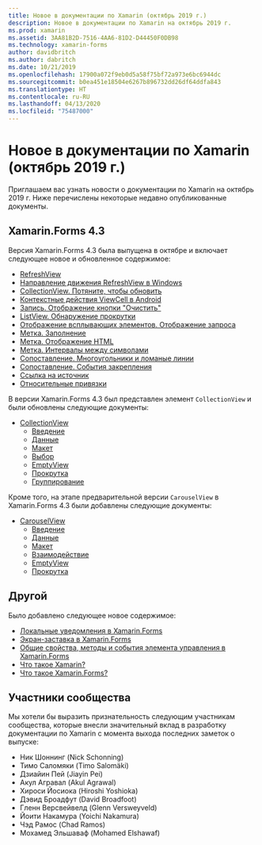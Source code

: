 ```yaml
---
title: Новое в документации по Xamarin (октябрь 2019 г.)
description: Новое в документации по Xamarin на октябрь 2019 г.
ms.prod: xamarin
ms.assetid: 3AA81B2D-7516-4AA6-81D2-D44450F0DB98
ms.technology: xamarin-forms
author: davidbritch
ms.author: dabritch
ms.date: 10/21/2019
ms.openlocfilehash: 17900a072f9eb0d5a58f75bf72a973e6bc6944dc
ms.sourcegitcommit: b0ea451e18504e6267b896732dd26df64ddfa843
ms.translationtype: HT
ms.contentlocale: ru-RU
ms.lasthandoff: 04/13/2020
ms.locfileid: "75487000"
---
```

# <a name="xamarin-docs-whats-new-october-2019"></a>Новое в документации по Xamarin (октябрь 2019 г.)

Приглашаем вас узнать новости о документации по Xamarin на октябрь 2019 г. Ниже перечислены некоторые недавно опубликованные документы.

## <a name="xamarinforms-43"></a>Xamarin.Forms 4.3

Версия Xamarin.Forms 4.3 была выпущена в октябре и включает следующее новое и обновленное содержимое:

- [RefreshView](~/xamarin-forms/user-interface/refreshview.md)
- [Направление движения RefreshView в Windows](~/xamarin-forms/platform/windows/refreshview-pulldirection.md)
- [CollectionView. Потяните, чтобы обновить](~/xamarin-forms/user-interface/collectionview/populate-data.md#pull-to-refresh)
- [Контекстные действия ViewCell в Android](~/xamarin-forms/platform/android/viewcell-context-actions.md)
- [Запись. Отображение кнопки "Очистить"](~/xamarin-forms/user-interface/text/entry.md#displaying-a-clear-button)
- [ListView. Обнаружение прокрутки](~/xamarin-forms/user-interface/listview/interactivity.md#detect-scrolling)
- [Отображение всплывающих элементов. Отображение запроса](~/xamarin-forms/user-interface/pop-ups.md#display-a-prompt)
- [Метка. Заполнение](~/xamarin-forms/user-interface/text/label.md#padding)
- [Метка. Отображение HTML](~/xamarin-forms/user-interface/text/label.md#display-html)
- [Метка. Интервалы между символами](~/xamarin-forms/user-interface/text/label.md#character-spacing)
- [Сопоставление. Многоугольники и ломаные линии](~/xamarin-forms/user-interface/map/polygons.md)
- [Сопоставление. События закрепления](~/xamarin-forms/user-interface/map/pins.md#interact-with-a-pin)
- [Ссылка на источник](~/xamarin-forms/internals/sourcelink.md)
- [Относительные привязки](~/xamarin-forms/app-fundamentals/data-binding/relative-bindings.md)

В версии Xamarin.Forms 4.3 был представлен элемент `CollectionView` и были обновлены следующие документы:

- [CollectionView](~/xamarin-forms/user-interface/collectionview/index.md)
  - [Введение](~/xamarin-forms/user-interface/collectionview/introduction.md)
  - [Данные](~/xamarin-forms/user-interface/collectionview/populate-data.md)
  - [Макет](~/xamarin-forms/user-interface/collectionview/layout.md)
  - [Выбор](~/xamarin-forms/user-interface/collectionview/selection.md)
  - [EmptyView](~/xamarin-forms/user-interface/collectionview/emptyview.md)
  - [Прокрутка](~/xamarin-forms/user-interface/collectionview/scrolling.md)
  - [Группирование](~/xamarin-forms/user-interface/collectionview/grouping.md)

Кроме того, на этапе предварительной версии `CarouselView` в Xamarin.Forms 4.3 были добавлены следующие документы:

- [CarouselView](~/xamarin-forms/user-interface/carouselview/index.md)
  - [Введение](~/xamarin-forms/user-interface/carouselview/introduction.md)
  - [Данные](~/xamarin-forms/user-interface/carouselview/populate-data.md)
  - [Макет](~/xamarin-forms/user-interface/carouselview/layout.md)
  - [Взаимодействие](~/xamarin-forms/user-interface/carouselview/interaction.md)
  - [EmptyView](~/xamarin-forms/user-interface/carouselview/emptyview.md)
  - [Прокрутка](~/xamarin-forms/user-interface/carouselview/scrolling.md)

## <a name="other"></a>Другой

Было добавлено следующее новое содержимое:

- [Локальные уведомления в Xamarin.Forms](~/xamarin-forms/app-fundamentals/local-notifications.md)
- [Экран-заставка в Xamarin.Forms](~/xamarin-forms/user-interface/splashscreen.md)
- [Общие свойства, методы и события элемента управления в Xamarin.Forms](~/xamarin-forms/user-interface/controls/common-properties.md)
- [Что такое Xamarin?](~/get-started/what-is-xamarin.md)
- [Что такое Xamarin.Forms?](~/get-started/what-is-xamarin-forms.md)

## <a name="community-contributors"></a>Участники сообщества

Мы хотели бы выразить признательность следующим участникам сообщества, которые внесли значительный вклад в разработку документации по Xamarin с момента выхода последних заметок о выпуске:

- Ник Шоннинг (Nick Schonning)
- Тимо Саломяки (Timo Salomäki)
- Дзиайин Пей (Jiayin Pei)
- Акул Агравал (Akul Agrawal)
- Хироси Йосиока (Hiroshi Yoshioka)
- Дэвид Броадфут (David Broadfoot)
- Гленн Версвейвелд (Glenn Versweyveld)
- Йоити Накамура (Yoichi Nakamura)
- Чэд Рамос (Chad Ramos)
- Мохамед Эльшаваф (Mohamed Elshawaf)
